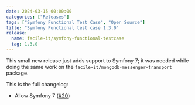 ```yaml
---
date: 2024-03-15 00:00:00
categories: ["Releases"]
tags: ["Symfony Functional Test Case", "Open Source"]
title: "Symfony Functional test case 1.3.0"
release:
  name: facile-it/symfony-functional-testcase
  tag: 1.3.0
---
```


This small new release just adds support to Symfony 7; it was needed while doing the same work on the `facile-it/mongodb-messenger-transport` package.
<!--more-->

This is the full changelog:

* Allow Symfony 7 ([#20](https://github.com/facile-it/symfony-functional-testcase/pull/20))
